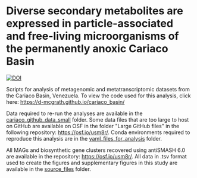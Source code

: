 # Diverse secondary metabolites are expressed in particle-associated and free-living microorganisms of the permanently anoxic Cariaco Basin

[![DOI](https://zenodo.org/badge/509871897.svg)](https://zenodo.org/badge/latestdoi/509871897)

Scripts for analysis of metagenomic and metatranscriptomic datasets from the Cariaco Basin, Venezuela. To view the code used for this analysis, click here: https://d-mcgrath.github.io/cariaco_basin/

Data required to re-run the analyses are available in the [cariaco_github_data_small](https://github.com/d-mcgrath/cariaco_basin/tree/main/cariaco_github_data_small) folder. Some data files that are too large to host on GitHub are available on OSF in the folder "Large GitHub files" in the following repository: https://osf.io/usm8r/. Conda environments required to reproduce this analysis are in the [yaml_files_for_analysis](https://github.com/d-mcgrath/cariaco_basin/tree/main/yaml_files_for_analysis) folder.

All MAGs and biosynthetic gene clusters recovered using antiSMASH 6.0 are available in the repository: https://osf.io/usm8r/. All data in .tsv format used to create the figures and supplementary figures in this study are available in the [source_files](https://github.com/d-mcgrath/cariaco_basin/tree/main/source_files) folder.
